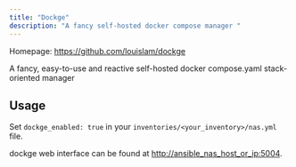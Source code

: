 ```yaml
---
title: "Dockge"
description: "A fancy self-hosted docker compose manager "
---
```


Homepage: <https://github.com/louislam/dockge>

A fancy, easy-to-use and reactive self-hosted docker compose.yaml stack-oriented manager

## Usage

Set `dockge_enabled: true` in your `inventories/<your_inventory>/nas.yml` file.

dockge web interface can be found at <http://ansible_nas_host_or_ip:5004>.
